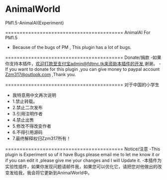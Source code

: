 # AnimalWorld
PM1.5-AnimalAI(Experiment)

=========================================
AnimalAI For PM1.5
- Because of the bugs of PM , This plugin has a lot of bugs.


=========================================
Donate/捐款
-如果你支持本插件，欢迎打款至支付宝admin@fdtmc.tk来资助本插件的开发,谢谢。
-If you want to donate for this plugin ,you can give money to paypal account Zzm317@outlook.com ,Thank you.

=========================================
对于中国的小学生
- 我特意用中文再次说明
- 1.禁止转载。
- 2.禁止二次发布
- 3.引用注明作者
- 4.禁止出售
- 5.修改不得改变作者
- 6.不得引用源码
- 7.最终解释权归Zzm317所有！

=========================================
Notice/注意
-This plugin is Experiment so uf it have Bugs please email me to let me know it or if you can edit it ,please give me your changes and I will Update it.
-本插件为实验性插件，如果你发现问题请邮件我，如果您可以优化它，请把您对他做出的改变发给我，我会将它更新到AnimalWorld中。

